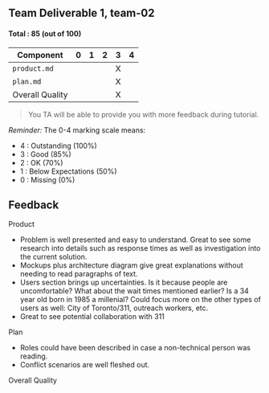 ## Team Deliverable 1, team-02

#### Total : 85 (out of 100)

| Component   | 0    |  1   |  2   |  3   |  4   |
| ----------- | ---- | ---- | ---- | ---- | ---- |
| `product.md`   |   |   |   | X |   |
| `plan.md` |   |   |   | X |   |
| Overall Quality          |   |   |   | X |   |


 > You TA will be able to provide you with more feedback during tutorial.

_Reminder:_ The 0-4 marking scale means:

 * 4 : Outstanding (100%)
 * 3 : Good (85%)
 * 2 : OK (70%)
 * 1 : Below Expectations (50%)
 * 0 : Missing (0%)


## Feedback 
Product
- Problem is well presented and easy to understand. Great to see some research into details such as response times as well as investigation into the current solution.
- Mockups plus architecture diagram give great explanations without needing to read paragraphs of text.
- Users section brings up uncertainties. Is it because people are uncomfortable? What about the wait times mentioned earlier? Is a 34 year old born in 1985 a millenial? Could focus more on the other types of users as well: City of Toronto/311, outreach workers, etc.
- Great to see potential collaboration with 311

Plan
- Roles could have been described in case a non-technical person was reading.
- Conflict scenarios are well fleshed out. 

Overall Quality
